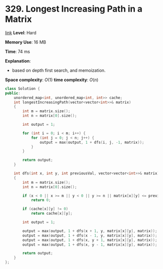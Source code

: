 # 329. Longest Increasing Path in a Matrix

[link](https://leetcode.com/problems/longest-increasing-path-in-a-matrix/)
**Level**: Hard

**Memory Use**:  16 MB

**Time**: 74 ms

**Explanation**:
- based on depth first search, and memoization.

**Space complexity**: $O(1)$
**time complexity**: $O(n)$

```cpp
class Solution {
public:
    unordered_map<int, unordered_map<int, int>> cache;
    int longestIncreasingPath(vector<vector<int>>& matrix)
    {
        int m = matrix.size();
        int n = matrix[0].size();

        int output = 1;

        for (int i = 0; i < m; i++) {
            for (int j = 0; j < n; j++) {
                output = max(output, 1 + dfs(i, j, -1, matrix));
            }
        }

        return output;
    }

    int dfs(int x, int y, int previousVal, vector<vector<int>>& matrix)
    {
        int m = matrix.size();
        int n = matrix[0].size();

        if (x < 0 || x >= m || y < 0 || y >= n || matrix[x][y] <= previousVal)
            return 0;

        if (cache[x][y] != 0)
            return cache[x][y];

        int output = 1;

        output = max(output, 1 + dfs(x + 1, y, matrix[x][y], matrix));
        output = max(output, 1 + dfs(x - 1, y, matrix[x][y], matrix));
        output = max(output, 1 + dfs(x, y + 1, matrix[x][y], matrix));
        output = max(output, 1 + dfs(x, y - 1, matrix[x][y], matrix));

        return output;
    }
};

```

